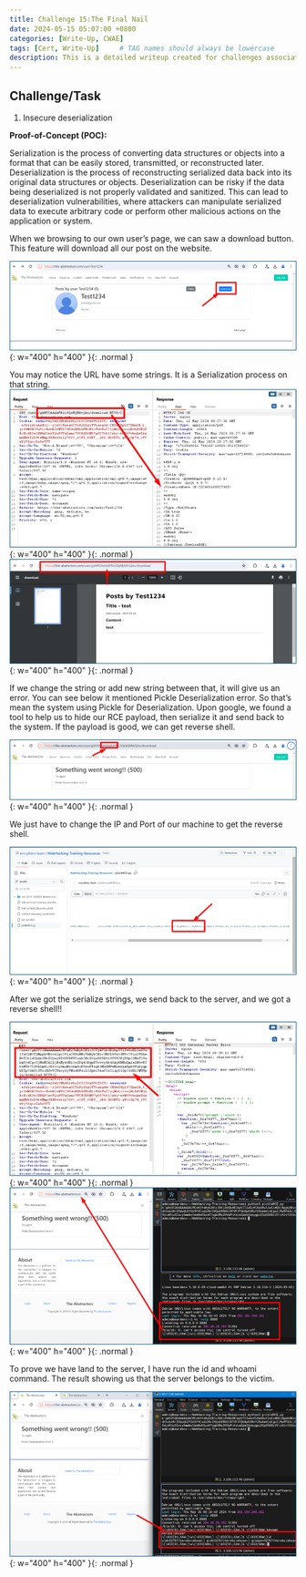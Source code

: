 ```yaml
---
title: Challenge 15:The Final Nail
date: 2024-05-15 05:07:00 +0800
categories: [Write-Up, CWAE]
tags: [Cert, Write-Up]     # TAG names should always be lowercase
description: This is a detailed writeup created for challenges associated with the Certified Web AppSecurity Expert (CWAE) certification. 
---
```


## Challenge/Task

1. Insecure deserialization

**Proof-of-Concept (POC):**

Serialization is the process of converting data structures or objects into a format that can be easily stored, transmitted, or reconstructed later. Deserialization is the process of reconstructing serialized data back into its original data structures or objects.
Deserialization can be risky if the data being deserialized is not properly validated and sanitized. This can lead to deserialization vulnerabilities, where attackers can manipulate serialized data to execute arbitrary code or perform other malicious actions on the application or system.

When we browsing to our own user’s page, we can saw a download button. This feature will download all our post on the website. 

![POC-otb](/img/cwae/tfn1.png){: w="400" h="400" }{: .normal }

You may notice the URL have some strings. It is a Serialization process on that string. 
![POC-otb](/img/cwae/tfn2.png){: w="400" h="400" }{: .normal }
![POC-otb](/img/cwae/tfn3.png){: w="400" h="400" }{: .normal }

If we change the string or add new string between that, it will give us an error. You can see below it mentioned Pickle Deserialization error. So that’s mean the system using Pickle for Deserialization. Upon google, we found a tool to help us to hide our RCE payload, then serialize it and send back to the system. If the payload is good, we can get reverse shell.  

![POC-otb](/img/cwae/tfn4.png){: w="400" h="400" }{: .normal }

We just have to change the IP and Port of our machine to get the reverse shell.

![POC-otb](/img/cwae/tfn5.png){: w="400" h="400" }{: .normal }

After we got the serialize strings, we send back to the server, and we got a reverse shell!!

![POC-otb](/img/cwae/tfn6.png){: w="400" h="400" }{: .normal }
![POC-otb](/img/cwae/tfn7.png){: w="400" h="400" }{: .normal }

To prove we have land to the server, I have run the id and whoami command. The result showing us that the server belongs to the victim.

![POC-otb](/img/cwae/tfn8.png){: w="400" h="400" }{: .normal }